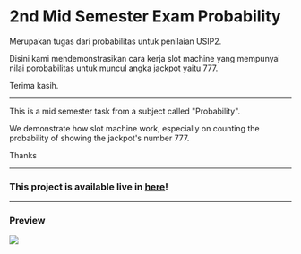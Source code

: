 # 2nd Mid Semester Exam Probability

Merupakan tugas dari probabilitas untuk penilaian USIP2.

Disini kami mendemonstrasikan cara kerja slot machine yang mempunyai nilai porobabilitas untuk muncul angka jackpot yaitu 777.

Terima kasih.

---
This is a mid semester task from a subject called "Probability".

We demonstrate how slot machine work, especially on counting the probability of showing the jackpot's number 777.

Thanks

---
### This project is available live in [here](https://caesariodito-k-777prob-machine-main-streamlit-0qlk6d.streamlit.app/)!
---
### Preview

![](/contents/slot%20machine%20777%20demo.gif)
